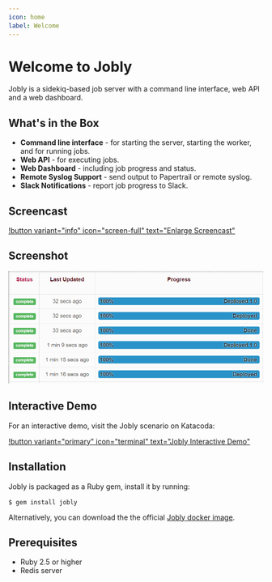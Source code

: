 ```yaml
---
icon: home
label: Welcome
---
```


# Welcome to Jobly

Jobly is a sidekiq-based job server with a command line interface, web API and a web dashboard.

## What's in the Box

* **Command line interface** - for starting the server, starting the worker, and for running jobs.
* **Web API** - for executing jobs.
* **Web Dashboard** - including job progress and status.
* **Remote Syslog Support** - send output to Papertrail or remote syslog.
* **Slack Notifications** - report job progress to Slack.

## Screencast

<object data="/assets/cast.svg" style='width:100%'></object>

[!button variant="info" icon="screen-full" text="Enlarge Screencast"](/screencast/)

## Screenshot

![](/assets/screen.gif)

## Interactive Demo

For an interactive demo, visit the Jobly scenario on Katacoda:

[!button variant="primary" icon="terminal" text="Jobly Interactive Demo"](https://www.katacoda.com/dannyb/scenarios/jobly)


## Installation

Jobly is packaged as a Ruby gem, install it by running:

```text
$ gem install jobly
```

Alternatively, you can download the the official [Jobly docker image](https://github.com/dannyben/docker-jobly).

## Prerequisites

- Ruby 2.5 or higher
- Redis server

